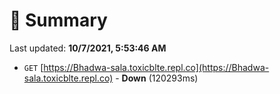 # 📖 Summary
Last updated: **10/7/2021, 5:53:46 AM**

- `GET` [https://Bhadwa-sala.toxicblte.repl.co](https://Bhadwa-sala.toxicblte.repl.co) - **Down** (120293ms)
